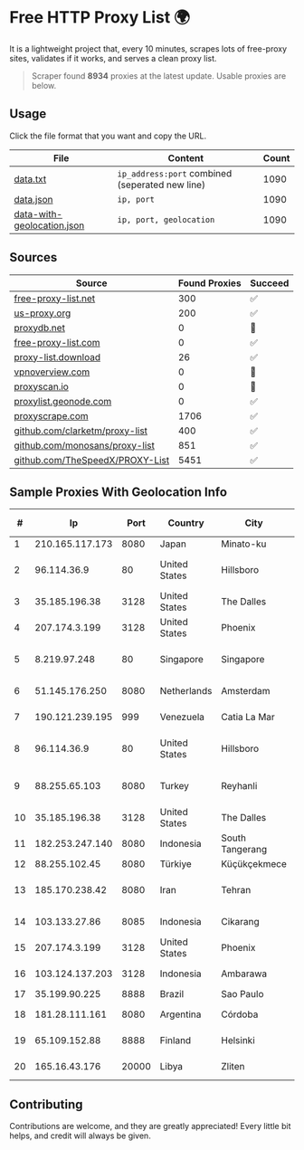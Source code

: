 
# Free HTTP Proxy List 🌍

It is a lightweight project that, every 10 minutes, scrapes lots of free-proxy sites, validates if it works, and serves a clean proxy list.


> Scraper found **8934** proxies at the latest update. Usable proxies are below.

## Usage

Click the file format that you want and copy the URL.


|File|Content|Count|
|----|-------|-----|
|[data.txt](https://raw.githubusercontent.com/themiralay/Proxy-List-World/master/data.txt)|`ip_address:port` combined (seperated new line)|1090|
|[data.json](https://raw.githubusercontent.com/themiralay/Proxy-List-World/master/data.json)|`ip, port`|1090|
|[data-with-geolocation.json](https://raw.githubusercontent.com/themiralay/Proxy-List-World/master/data-with-geolocation.json)|`ip, port, geolocation`|1090|

## Sources

|Source|Found Proxies|Succeed|
|------|-------------|-------|
|[free-proxy-list.net](https://free-proxy-list.net)|300|✅|
|[us-proxy.org](https://www.us-proxy.org)|200|✅|
|[proxydb.net](http://proxydb.net)|0|🚫|
|[free-proxy-list.com](https://free-proxy-list.com/?page=&port=&type%5B%5D=http&type%5B%5D=https&up_time=0&search=Search)|0|✅|
|[proxy-list.download](https://www.proxy-list.download/HTTP)|26|✅|
|[vpnoverview.com](https://vpnoverview.com/privacy/anonymous-browsing/free-proxy-servers)|0|🚫|
|[proxyscan.io](https://www.proxyscan.io)|0|🚫|
|[proxylist.geonode.com](https://proxylist.geonode.com/api/proxy-list?limit=300&page=1&sort_by=lastChecked&sort_type=desc&protocols=http,https)|0|✅|
|[proxyscrape.com](https://api.proxyscrape.com/v2/?request=displayproxies&protocol=http&timeout=10000&country=all&ssl=all&anonymity=all)|1706|✅|
|[github.com/clarketm/proxy-list](https://raw.githubusercontent.com/clarketm/proxy-list/master/proxy-list-raw.txt)|400|✅|
|[github.com/monosans/proxy-list](https://raw.githubusercontent.com/monosans/proxy-list/main/proxies/http.txt)|851|✅|
|[github.com/TheSpeedX/PROXY-List](https://raw.githubusercontent.com/TheSpeedX/PROXY-List/master/http.txt)|5451|✅|


## Sample Proxies With Geolocation Info

|#|Ip|Port|Country|City|Internet Service Provider|
|-|--|----|-------|----|-------------------------|
|1|210.165.117.173|8080|Japan|Minato-ku|InfoSphere|
|2|96.114.36.9|80|United States|Hillsboro|Comcast Cable Communications, LLC|
|3|35.185.196.38|3128|United States|The Dalles|Google LLC|
|4|207.174.3.199|3128|United States|Phoenix|Dynu Systems Incorporated|
|5|8.219.97.248|80|Singapore|Singapore|Alibaba (US) Technology Co., Ltd.|
|6|51.145.176.250|8080|Netherlands|Amsterdam|Microsoft Corporation|
|7|190.121.239.195|999|Venezuela|Catia La Mar|Corporacion Digitel C.A|
|8|96.114.36.9|80|United States|Hillsboro|Comcast Cable Communications, LLC|
|9|88.255.65.103|8080|Turkey|Reyhanli|Turk Telekomunikasyon Anonim Sirketi|
|10|35.185.196.38|3128|United States|The Dalles|Google LLC|
|11|182.253.247.140|8080|Indonesia|South Tangerang|BIZNET|
|12|88.255.102.45|8080|Türkiye|Küçükçekmece|TurkTelekom|
|13|185.170.238.42|8080|Iran|Tehran|Pardazeshgaran Almas Pasargad Co. Pjs|
|14|103.133.27.86|8085|Indonesia|Cikarang|PT PHATRIA INTI PERSADA|
|15|207.174.3.199|3128|United States|Phoenix|Dynu Systems Incorporated|
|16|103.124.137.203|3128|Indonesia|Ambarawa|Global Media Data Prima|
|17|35.199.90.225|8888|Brazil|Sao Paulo|Google LLC|
|18|181.28.111.161|8080|Argentina|Córdoba|Telecom Argentina S.A|
|19|65.109.152.88|8888|Finland|Helsinki|Hetzner Online GmbH|
|20|165.16.43.176|20000|Libya|Zliten|Aljeel Aljadeed For Technology|



## Contributing

Contributions are welcome, and they are greatly appreciated! Every
little bit helps, and credit will always be given.

